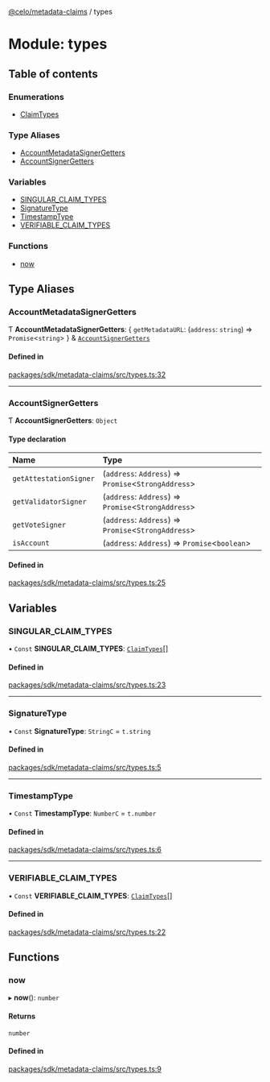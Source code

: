 [@celo/metadata-claims](../README.md) / types

# Module: types

## Table of contents

### Enumerations

- [ClaimTypes](../enums/types.ClaimTypes.md)

### Type Aliases

- [AccountMetadataSignerGetters](types.md#accountmetadatasignergetters)
- [AccountSignerGetters](types.md#accountsignergetters)

### Variables

- [SINGULAR\_CLAIM\_TYPES](types.md#singular_claim_types)
- [SignatureType](types.md#signaturetype)
- [TimestampType](types.md#timestamptype)
- [VERIFIABLE\_CLAIM\_TYPES](types.md#verifiable_claim_types)

### Functions

- [now](types.md#now)

## Type Aliases

### AccountMetadataSignerGetters

Ƭ **AccountMetadataSignerGetters**: \{ `getMetadataURL`: (`address`: `string`) => `Promise`\<`string`\>  } & [`AccountSignerGetters`](types.md#accountsignergetters)

#### Defined in

[packages/sdk/metadata-claims/src/types.ts:32](https://github.com/celo-org/developer-tooling/blob/master/packages/sdk/metadata-claims/src/types.ts#L32)

___

### AccountSignerGetters

Ƭ **AccountSignerGetters**: `Object`

#### Type declaration

| Name | Type |
| :------ | :------ |
| `getAttestationSigner` | (`address`: `Address`) => `Promise`\<`StrongAddress`\> |
| `getValidatorSigner` | (`address`: `Address`) => `Promise`\<`StrongAddress`\> |
| `getVoteSigner` | (`address`: `Address`) => `Promise`\<`StrongAddress`\> |
| `isAccount` | (`address`: `Address`) => `Promise`\<`boolean`\> |

#### Defined in

[packages/sdk/metadata-claims/src/types.ts:25](https://github.com/celo-org/developer-tooling/blob/master/packages/sdk/metadata-claims/src/types.ts#L25)

## Variables

### SINGULAR\_CLAIM\_TYPES

• `Const` **SINGULAR\_CLAIM\_TYPES**: [`ClaimTypes`](../enums/types.ClaimTypes.md)[]

#### Defined in

[packages/sdk/metadata-claims/src/types.ts:23](https://github.com/celo-org/developer-tooling/blob/master/packages/sdk/metadata-claims/src/types.ts#L23)

___

### SignatureType

• `Const` **SignatureType**: `StringC` = `t.string`

#### Defined in

[packages/sdk/metadata-claims/src/types.ts:5](https://github.com/celo-org/developer-tooling/blob/master/packages/sdk/metadata-claims/src/types.ts#L5)

___

### TimestampType

• `Const` **TimestampType**: `NumberC` = `t.number`

#### Defined in

[packages/sdk/metadata-claims/src/types.ts:6](https://github.com/celo-org/developer-tooling/blob/master/packages/sdk/metadata-claims/src/types.ts#L6)

___

### VERIFIABLE\_CLAIM\_TYPES

• `Const` **VERIFIABLE\_CLAIM\_TYPES**: [`ClaimTypes`](../enums/types.ClaimTypes.md)[]

#### Defined in

[packages/sdk/metadata-claims/src/types.ts:22](https://github.com/celo-org/developer-tooling/blob/master/packages/sdk/metadata-claims/src/types.ts#L22)

## Functions

### now

▸ **now**(): `number`

#### Returns

`number`

#### Defined in

[packages/sdk/metadata-claims/src/types.ts:9](https://github.com/celo-org/developer-tooling/blob/master/packages/sdk/metadata-claims/src/types.ts#L9)
